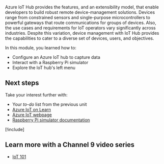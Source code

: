 Azure IoT Hub provides the features, and an extensibility model, that enable developers to build robust remote device-management solutions. Devices range from constrained sensors and single-purpose microcontrollers to powerful gateways that route communications for groups of devices. Also, the use cases and requirements for IoT operators vary significantly across industries. Despite this variation, device management with IoT Hub provides the capabilities to cater to a diverse set of devices, users, and objectives.

In this module, you learned how to:

- Configure an Azure IoT hub to capture data
- Interact with a Raspberry Pi simulator
- Explore the IoT hub's left menu

## Next steps

Take your interest further with:

- Your _to-do_ list from the previous unit
- [Azure IoT on Learn](https://docs.microsoft.com/learn/browse/?term=iot)
- [Azure IoT webpage](https://www.microsoft.com/internet-of-things/)
- [Raspberry Pi simulator documentation](https://docs.microsoft.com/azure/iot-hub/iot-hub-raspberry-pi-web-simulator-get-started)

[!include[](../../../includes/azure-sandbox-cleanup.md)]

## Learn more with a Channel 9 video series

- [IoT 101](https://channel9.msdn.com/Series/IoT-101/?&WT.mc_id=EducationalIoT-c9-niner&azure-portal=true)
